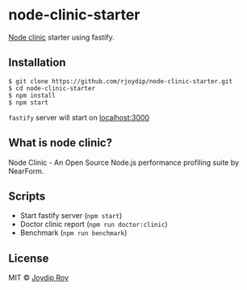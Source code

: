 
# node-clinic-starter

[Node clinic](https://clinicjs.org/) starter using fastify. 

## Installation

```
$ git clone https://github.com/rjoydip/node-clinic-starter.git
$ cd node-clinic-starter
$ npm install
$ npm start
```

`fastify` server will start on [localhost:3000](http://localhost:3000)

## What is node clinic?

Node Clinic - An Open Source Node.js performance profiling suite by NearForm.

## Scripts

- Start fastify server (`npm start`)
- Doctor clinic report (`npm run doctor:clinic`)
- Benchmark (`npm run benchmark`)

## License

MIT © [Joydip Roy](https://github.com/rjoydip)